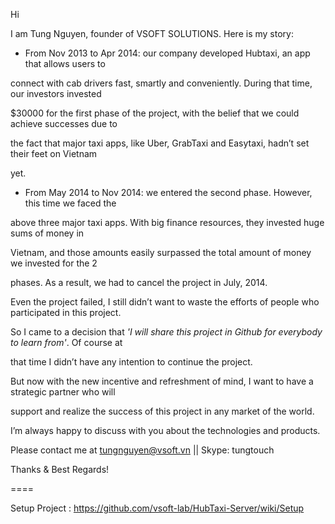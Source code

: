 Hi

I am Tung Nguyen, founder of VSOFT SOLUTIONS. Here is my story:

- From Nov 2013 to Apr 2014: our company developed Hubtaxi, an app that allows users to 

connect with cab drivers fast, smartly and conveniently. During that time, our investors invested 

$30000 for the first phase of the project, with the belief that we could achieve successes due to 

the fact that major taxi apps, like Uber, GrabTaxi and Easytaxi, hadn’t set their feet on Vietnam 

yet.

- From May 2014 to Nov 2014: we entered the second phase. However, this time we faced the 

above three major taxi apps. With big finance resources, they invested huge sums of money in 

Vietnam, and those amounts easily surpassed the total amount of money we invested for the 2 

phases. As a result, we had to cancel the project in July, 2014.

Even the project failed, I still didn’t want to waste the efforts of people who participated in this project. 

So I came to a decision that *'I will share this project in Github for everybody to learn from'*.  Of course at 

that time I didn’t have any intention to continue the project.

But now with the new incentive and refreshment of mind, I want to have a strategic partner who will 

support and realize the success of this project in any market of the world.

I’m always happy to discuss with you about the technologies and products.

Please contact me at tungnguyen@vsoft.vn || Skype: tungtouch

Thanks & Best Regards!

====

Setup Project : https://github.com/vsoft-lab/HubTaxi-Server/wiki/Setup
